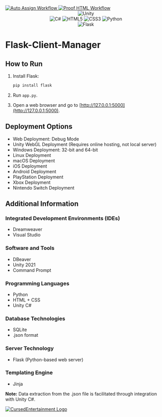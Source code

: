 <a href="https://github.com/CursedPrograms/Flask-Client-Manager/actions/workflows/auto-assign.yml">
    <img class="workflow-badge workflow-success" src="https://github.com/CursedPrograms/Flask-Client-Manager/actions/workflows/auto-assign.yml/badge.svg" alt="Auto Assign Workflow">
</a>

<a href="https://github.com/CursedPrograms/Flask-Client-Manager/actions/workflows/proof-html.yml">
    <img class="workflow-badge workflow-success" src="https://github.com/CursedPrograms/Flask-Client-Manager/actions/workflows/proof-html.yml/badge.svg" alt="Proof HTML Workflow">
</a>

<div align="center">
<img alt="Unity" src="https://img.shields.io/badge/unity%20-%23323330.svg?&style=for-the-badge&logo=unity&logoColor=white"/> 
</div>

<div align="center">
  <img alt="C#" src="https://img.shields.io/badge/csharp%20-%23323330.svg?&style=for-the-badge&logo=csharp&logoColor=white"/>   
  <img alt="HTML5" src="https://img.shields.io/badge/html5%20-%23323330.svg?&style=for-the-badge&logo=html5&logoColor=white"/>
  <img alt="CSS3" src="https://img.shields.io/badge/css3%20-%23323330.svg?&style=for-the-badge&logo=css3&logoColor=white"/>
  <img alt="Python" src="https://img.shields.io/badge/python%20-%23323330.svg?&style=for-the-badge&logo=python&logoColor=white"/>
 
</div>

<div align="center">
 <img alt="Flask" src="https://img.shields.io/badge/flask%20-%23323330.svg?&style=for-the-badge&logo=flask&logoColor=white"/>
</div>

# Flask-Client-Manager

## How to Run

1. Install Flask:

   ```bash
   pip install flask
   
2. Run `app.py`.

3. Open a web browser and go to [http://127.0.0.1:5000](http://127.0.0.1:5000).

## Deployment Options

- Web Deployment: Debug Mode
- Unity WebGL Deployment (Requires online hosting, not local server)
- Windows Deployment: 32-bit and 64-bit
- Linux Deployment
- macOS Deployment
- iOS Deployment
- Android Deployment
- PlayStation Deployment
- Xbox Deployment
- Nintendo Switch Deployment

## Additional Information

### Integrated Development Environments (IDEs)

- Dreamweaver
- Visual Studio

### Software and Tools

- DBeaver
- Unity 2021
- Command Prompt

### Programming Languages

- Python
- HTML + CSS
- Unity C#

### Database Technologies

- SQLite
- .json format

### Server Technology

- Flask (Python-based web server)

### Templating Engine

- Jinja

**Note:** Data extraction from the .json file is facilitated through integration with Unity C#.

<a href="https://cursed-entertainment.itch.io/" target="_blank">
    <img src="https://github.com/CursedPrograms/cursedentertainment/raw/main/images/logos/logo-wide-grey.png"
        alt="CursedEntertainment Logo">
</a>
